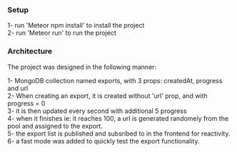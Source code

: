 ### Setup

1- run 'Meteor npm install' to install the project  
2- run 'Meteor run' to run the project  

### Architecture

The project was designed in the following manner:  

1- MongoDB collection named exports, with 3 props: createdAt, progress and url  
2- When creating an export, it is created without 'url' prop, and with progress = 0  
3- it is then updated every second with additional 5 progress  
4- when it finishes ie: it reaches 100, a url is generated randomely from the pool and assigned to the export.  
5- the export list is published and subsribed to in the frontend for reactivity.  
6- a fast mode was added to quickly test the export functionality.  
